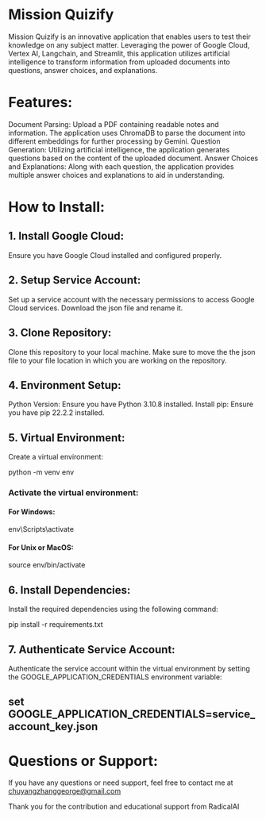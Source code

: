 # Mission Quizify
Mission Quizify is an innovative application that enables users to test their knowledge on any subject matter. Leveraging the power of Google Cloud, Vertex AI, Langchain, and Streamlit, this application utilizes artificial intelligence to transform information from uploaded documents into questions, answer choices, and explanations.

# Features:
Document Parsing: Upload a PDF containing readable notes and information. The application uses ChromaDB to parse the document into different embeddings for further processing by Gemini.
Question Generation: Utilizing artificial intelligence, the application generates questions based on the content of the uploaded document.
Answer Choices and Explanations: Along with each question, the application provides multiple answer choices and explanations to aid in understanding.

# How to Install:
## 1. Install Google Cloud:
Ensure you have Google Cloud installed and configured properly.

## 2. Setup Service Account:
Set up a service account with the necessary permissions to access Google Cloud services. Download the json file and rename it.

## 3. Clone Repository:
Clone this repository to your local machine. Make sure to move the the json file to your file location in which you are working on the repository.

## 4. Environment Setup:
Python Version: Ensure you have Python 3.10.8 installed.
Install pip: Ensure you have pip 22.2.2 installed.
## 5. Virtual Environment:
Create a virtual environment:

python -m venv env

### Activate the virtual environment:

#### For Windows:
env\Scripts\activate

#### For Unix or MacOS:
source env/bin/activate

## 6. Install Dependencies:
Install the required dependencies using the following command:

pip install -r requirements.txt
## 7. Authenticate Service Account:
Authenticate the service account within the virtual environment by setting the GOOGLE_APPLICATION_CREDENTIALS environment variable:

## set GOOGLE_APPLICATION_CREDENTIALS=service_account_key.json

# Questions or Support:
If you have any questions or need support, feel free to contact me at chuyangzhanggeorge@gmail.com

Thank you for the contribution and educational support from RadicalAI

